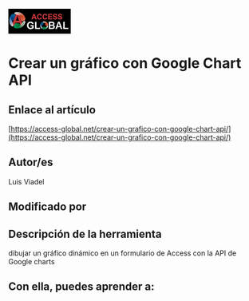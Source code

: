 ![Access-global](https://github.com/AccessGlobal/VBA-Code/blob/fd1bfe6a777803909b2d3f1a795103dfd51d9045/blob/main/Images/Logo1.png)   
# Crear un gráfico con Google Chart API

## Enlace al artículo

[https://access-global.net/crear-un-grafico-con-google-chart-api/](https://access-global.net/crear-un-grafico-con-google-chart-api/)

## Autor/es
Luis Viadel

## Modificado por


## Descripción de la herramienta
dibujar un gráfico dinámico en un formulario de Access con la API de Google charts

## Con ella, puedes aprender a:
